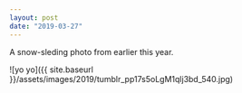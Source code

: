 ```yaml
---
layout: post
date: "2019-03-27"
---
```


A snow-sleding photo from earlier this year.

![yo yo]({{ site.baseurl }}/assets/images/2019/tumblr_pp17s5oLgM1qlj3bd_540.jpg)
